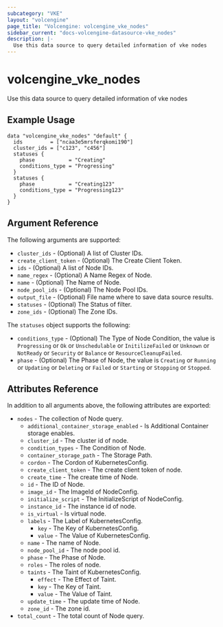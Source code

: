 ```yaml
---
subcategory: "VKE"
layout: "volcengine"
page_title: "Volcengine: volcengine_vke_nodes"
sidebar_current: "docs-volcengine-datasource-vke_nodes"
description: |-
  Use this data source to query detailed information of vke nodes
---
```

# volcengine_vke_nodes
Use this data source to query detailed information of vke nodes
## Example Usage
```hcl
data "volcengine_vke_nodes" "default" {
  ids         = ["ncaa3e5mrsferqkomi190"]
  cluster_ids = ["c123", "c456"]
  statuses {
    phase           = "Creating"
    conditions_type = "Progressing"
  }
  statuses {
    phase           = "Creating123"
    conditions_type = "Progressing123"
  }
}
```
## Argument Reference
The following arguments are supported:
* `cluster_ids` - (Optional) A list of Cluster IDs.
* `create_client_token` - (Optional) The Create Client Token.
* `ids` - (Optional) A list of Node IDs.
* `name_regex` - (Optional) A Name Regex of Node.
* `name` - (Optional) The Name of Node.
* `node_pool_ids` - (Optional) The Node Pool IDs.
* `output_file` - (Optional) File name where to save data source results.
* `statuses` - (Optional) The Status of filter.
* `zone_ids` - (Optional) The Zone IDs.

The `statuses` object supports the following:

* `conditions_type` - (Optional) The Type of Node Condition, the value is `Progressing` or `Ok` or `Unschedulable` or `InitilizeFailed` or `Unknown` or `NotReady` or `Security` or `Balance` or `ResourceCleanupFailed`.
* `phase` - (Optional) The Phase of Node, the value is `Creating` or `Running` or `Updating` or `Deleting` or `Failed` or `Starting` or `Stopping` or `Stopped`.

## Attributes Reference
In addition to all arguments above, the following attributes are exported:
* `nodes` - The collection of Node query.
    * `additional_container_storage_enabled` - Is Additional Container storage enables.
    * `cluster_id` - The cluster id of node.
    * `condition_types` - The Condition of Node.
    * `container_storage_path` - The Storage Path.
    * `cordon` - The Cordon of KubernetesConfig.
    * `create_client_token` - The create client token of node.
    * `create_time` - The create time of Node.
    * `id` - The ID of Node.
    * `image_id` - The ImageId of NodeConfig.
    * `initialize_script` - The InitializeScript of NodeConfig.
    * `instance_id` - The instance id of node.
    * `is_virtual` - Is virtual node.
    * `labels` - The Label of KubernetesConfig.
        * `key` - The Key of KubernetesConfig.
        * `value` - The Value of KubernetesConfig.
    * `name` - The name of Node.
    * `node_pool_id` - The node pool id.
    * `phase` - The Phase of Node.
    * `roles` - The roles of node.
    * `taints` - The Taint of KubernetesConfig.
        * `effect` - The Effect of Taint.
        * `key` - The Key of Taint.
        * `value` - The Value of Taint.
    * `update_time` - The update time of Node.
    * `zone_id` - The zone id.
* `total_count` - The total count of Node query.


